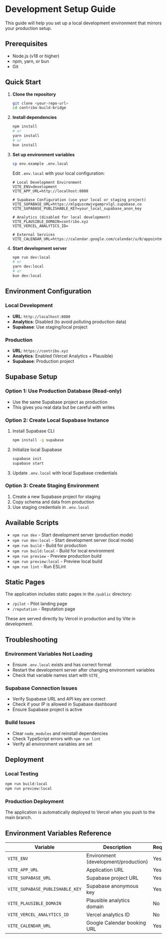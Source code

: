 # Development Setup Guide

This guide will help you set up a local development environment that mirrors your production setup.

## Prerequisites

- Node.js (v18 or higher)
- npm, yarn, or bun
- Git

## Quick Start

1. **Clone the repository**
   ```bash
   git clone <your-repo-url>
   cd contribo-build-bridge
   ```

2. **Install dependencies**
   ```bash
   npm install
   # or
   yarn install
   # or
   bun install
   ```

3. **Set up environment variables**
   ```bash
   cp env.example .env.local
   ```
   
   Edit `.env.local` with your local configuration:
   ```env
   # Local Development Environment
   VITE_ENV=development
   VITE_APP_URL=http://localhost:8080
   
   # Supabase Configuration (use your local or staging project)
   VITE_SUPABASE_URL=https://mlpquscmwjvgamprxlgl.supabase.co
   VITE_SUPABASE_PUBLISHABLE_KEY=your_local_supabase_anon_key
   
   # Analytics (disabled for local development)
   VITE_PLAUSIBLE_DOMAIN=contribo.xyz
   VITE_VERCEL_ANALYTICS_ID=
   
   # External Services
   VITE_CALENDAR_URL=https://calendar.google.com/calendar/u/0/appointments/schedules/AcZssZ2oMnZQ7aa_oNvq19sTTR2mJTVYo9dqBH_e6Or6mSSoyVintxpIrmUMFNQwVDtn3inSMStvu6Cs
   ```

4. **Start development server**
   ```bash
   npm run dev:local
   # or
   yarn dev:local
   # or
   bun dev:local
   ```

## Environment Configuration

### Local Development
- **URL**: `http://localhost:8080`
- **Analytics**: Disabled (to avoid polluting production data)
- **Supabase**: Use staging/local project

### Production
- **URL**: `https://contribo.xyz`
- **Analytics**: Enabled (Vercel Analytics + Plausible)
- **Supabase**: Production project

## Supabase Setup

### Option 1: Use Production Database (Read-only)
- Use the same Supabase project as production
- This gives you real data but be careful with writes

### Option 2: Create Local Supabase Instance
1. Install Supabase CLI
   ```bash
   npm install -g supabase
   ```

2. Initialize local Supabase
   ```bash
   supabase init
   supabase start
   ```

3. Update `.env.local` with local Supabase credentials

### Option 3: Create Staging Environment
1. Create a new Supabase project for staging
2. Copy schema and data from production
3. Use staging credentials in `.env.local`

## Available Scripts

- `npm run dev` - Start development server (production mode)
- `npm run dev:local` - Start development server (local mode)
- `npm run build` - Build for production
- `npm run build:local` - Build for local environment
- `npm run preview` - Preview production build
- `npm run preview:local` - Preview local build
- `npm run lint` - Run ESLint

## Static Pages

The application includes static pages in the `/public` directory:
- `/pilot` - Pilot landing page
- `/reputation` - Reputation page

These are served directly by Vercel in production and by Vite in development.

## Troubleshooting

### Environment Variables Not Loading
- Ensure `.env.local` exists and has correct format
- Restart the development server after changing environment variables
- Check that variable names start with `VITE_`

### Supabase Connection Issues
- Verify Supabase URL and API key are correct
- Check if your IP is allowed in Supabase dashboard
- Ensure Supabase project is active

### Build Issues
- Clear `node_modules` and reinstall dependencies
- Check TypeScript errors with `npm run lint`
- Verify all environment variables are set

## Deployment

### Local Testing
```bash
npm run build:local
npm run preview:local
```

### Production Deployment
The application is automatically deployed to Vercel when you push to the main branch.

## Environment Variables Reference

| Variable | Description | Required |
|----------|-------------|----------|
| `VITE_ENV` | Environment (development/production) | Yes |
| `VITE_APP_URL` | Application URL | Yes |
| `VITE_SUPABASE_URL` | Supabase project URL | Yes |
| `VITE_SUPABASE_PUBLISHABLE_KEY` | Supabase anonymous key | Yes |
| `VITE_PLAUSIBLE_DOMAIN` | Plausible analytics domain | No |
| `VITE_VERCEL_ANALYTICS_ID` | Vercel analytics ID | No |
| `VITE_CALENDAR_URL` | Google Calendar booking URL | Yes | 